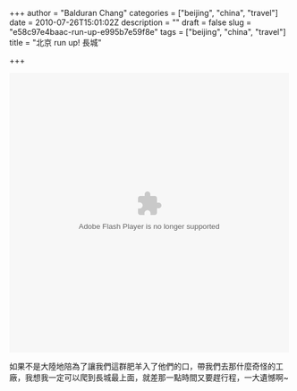 +++
author = "Balduran Chang"
categories = ["beijing", "china", "travel"]
date = 2010-07-26T15:01:02Z
description = ""
draft = false
slug = "e58c97e4baac-run-up-e995b7e59f8e"
tags = ["beijing", "china", "travel"]
title = "北京 run up! 長城"

+++


<object height="500" width="500"><param name="flashvars" value="offsite=true&lang=en-us&page_show_url=%2Fphotos%2Fbalduran%2Fsets%2F72157624526207818%2Fshow%2F&page_show_back_url=%2Fphotos%2Fbalduran%2Fsets%2F72157624526207818%2F&set_id=72157624526207818&jump_to="></param><param name="movie" value="http://www.flickr.com/apps/slideshow/show.swf?v=71649"></param><param name="allowFullScreen" value="true"></param><embed allowfullscreen="true" flashvars="offsite=true&lang=en-us&page_show_url=%2Fphotos%2Fbalduran%2Fsets%2F72157624526207818%2Fshow%2F&page_show_back_url=%2Fphotos%2Fbalduran%2Fsets%2F72157624526207818%2F&set_id=72157624526207818&jump_to=" height="500" src="http://www.flickr.com/apps/slideshow/show.swf?v=71649" type="application/x-shockwave-flash" width="500"></embed></object>

如果不是大陸地陪為了讓我們這群肥羊入了他們的口，帶我們去那什麼奇怪的工廠，我想我一定可以爬到長城最上面，就差那一點時間又要趕行程，一大遺憾啊~

